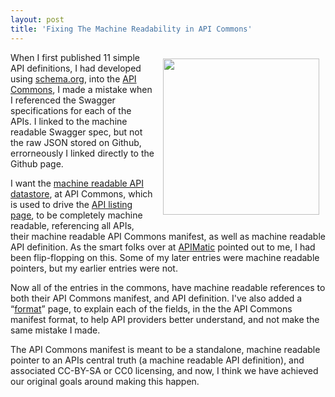 ```yaml
---
layout: post
title: 'Fixing The Machine Readability in API Commons'
---
```

<p><img style="padding: 10px;" src="https://s3.amazonaws.com/kinlane-productions/bw-icons/bw-machine-learning.png" alt="" width="250" align="right" /></p>
<p>When I first published 11 simple API definitions, I had developed using <a href="http://schema.org/">schema.org</a>, into the <a href="http://apicommons.org/">API Commons</a>, I made a mistake when I referenced the Swagger specifications for each of the APIs. I linked to the machine readable Swagger spec, but not the raw JSON stored on Github, errorneously I linked directly to the Github page.</p>
<p>I want the <a href="https://raw.githubusercontent.com/api-commons/api-commons/gh-pages/data/apis.json">machine readable API datastore</a>, at API Commons, which is used to drive the <a href="http://apicommons.org/apis.html">API listing page</a>, to be completely machine readable, referencing all APIs, their machine readable API Commons manifest, as well as machine readable API definition. As the smart folks over at <a href="https://www.apimatic.io/">APIMatic</a> pointed out to me, I had been flip-flopping on this. Some of my later entries were machine readable pointers, but my earlier entries were not.</p>
<p>Now all of the entries in the commons, have machine readable references to both their API Commons manifest, and API definition. I've also added a &ldquo;<a href="http://apicommons.org/format.html">format</a>&rdquo; page, to explain each of the fields, in the the API Commons manifest format, to help API providers better understand, and not make the same mistake I made.</p>
<p>The API Commons manifest is meant to be a standalone, machine readable pointer to an APIs central truth (a machine readable API definition), and associated CC-BY-SA or CC0 licensing, and now, I think we have achieved our original goals around making this happen.</p>